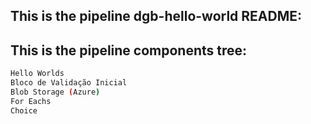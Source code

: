 ## This is the pipeline dgb-hello-world README:
## This is the pipeline components tree:
```bash
Hello Worlds
Bloco de Validação Inicial
Blob Storage (Azure)
For Eachs
Choice
```
